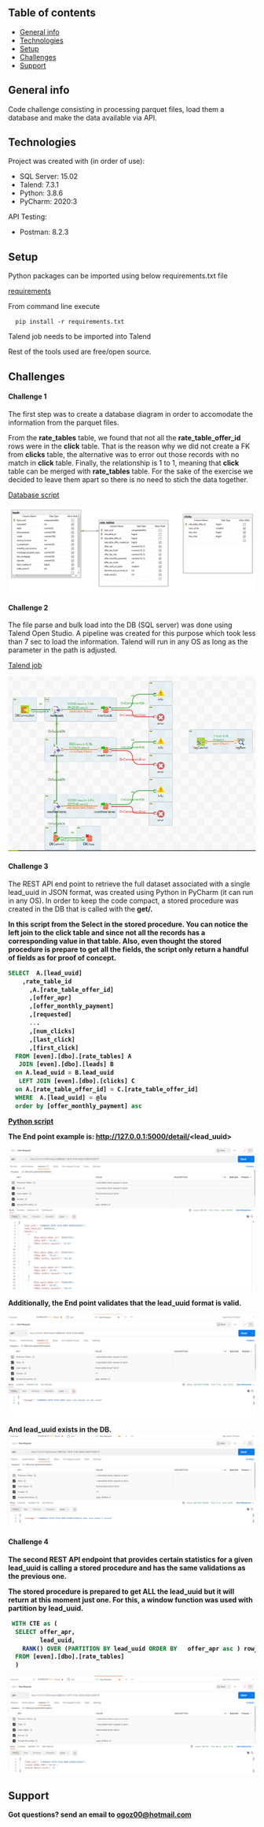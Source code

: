 ## Table of contents
* [General info](#general-info)
* [Technologies](#technologies)
* [Setup](#setup)
* [Challenges](#challenges)
* [Support](#support)

## General info
Code challenge consisting in processing parquet files, load them a database and make the data available via API.
	
## Technologies
Project was created with (in order of use):
* SQL Server: 15.02
* Talend: 7.3.1
* Python: 3.8.6
* PyCharm: 2020:3

API Testing:
* Postman: 8.2.3
	
## Setup
Python packages can be imported using below requirements.txt file

[requirements](https://github.com/OscarGlz/even_test/blob/main/requirements.txt)

From command line execute

```shell
  pip install -r requirements.txt
```
Talend job needs to be imported into Talend

Rest of the tools used are free/open source.

## Challenges

#### Challenge 1
The first step was to create a database diagram in order to accomodate the information from the parquet files.

From the <b>rate_tables</b> table, we found that not all the <b>rate_table_offer_id</b> rows were in the <b>click</b> table. That is the reason why we did not create a FK from <b>clicks</b> table, the alternative was to error out those records with no match in <b>click</b> table. Finally, the relationship is 1 to 1, meaning that <b>click</b> table can be merged with <b>rate_tables</b> table. For the sake of the exercise we decided to leave them apart so there is no need to stich the data together.

[Database script](https://github.com/OscarGlz/even_test/blob/main/even_db.sql)

![Database Diagram](https://github.com/OscarGlz/even_test/blob/main/DBDiagram.PNG)

#### Challenge 2
The file parse and bulk load into the DB (SQL server) was done using Talend Open Studio. A pipeline was created for this purpose which took less than 7 sec to load the information. Talend will run in any OS as long as the parameter in the path is adjusted.

[Talend job](https://github.com/OscarGlz/even_test/blob/main/talend_job.zip)

![Talend pipeline](https://github.com/OscarGlz/even_test/blob/main/Talend.PNG)

#### Challenge 3
The REST API end point to retrieve the full dataset associated with a single lead_uuid in JSON format, was created using Python in PyCharm (it can run in any OS). In order to keep the code compact, a stored procedure was created in the DB that is called with the  <b>get<b>/.

In this script from the Select in the stored procedure. You can notice the left join to the <b>click</b> table and since not all the records has a corresponding value in that table. Also, even thought the stored procedure is prepare to get all the fields, the script only return a handful of fields as for proof of concept.

```sql
SELECT  A.[lead_uuid]     
	,rate_table_id
      ,A.[rate_table_offer_id]
      ,[offer_apr]
      ,[offer_monthly_payment]
      ,[requested]
      ...
      ,[num_clicks]
      ,[last_click]
      ,[first_click]
  FROM [even].[dbo].[rate_tables] A
   JOIN [even].[dbo].[leads] B
  on A.lead_uuid = B.lead_uuid
   LEFT JOIN [even].[dbo].[clicks] C
  on A.[rate_table_offer_id] = C.[rate_table_offer_id]
  WHERE  A.[lead_uuid] = @lu
  order by [offer_monthly_payment] asc
```

[Python script](https://github.com/OscarGlz/even_test/blob/main/main.py)

The End point example is:
http://127.0.0.1:5000/detail/<lead_uuid>

![postman11](https://github.com/OscarGlz/even_test/blob/main/postman11.PNG)

Additionally, the End point validates that the lead_uuid format is valid. 

![postman12](https://github.com/OscarGlz/even_test/blob/main/postman12.PNG)

And lead_uuid exists in the DB.
![postman13](https://github.com/OscarGlz/even_test/blob/main/postman13.PNG)


#### Challenge 4
The second REST API endpoint that provides certain statistics for a given lead_uuid is calling a stored procedure and has the same validations as the previous one.

The stored procedure is prepared to get ALL the lead_uuid but it will return at this moment just one. For this, a window function was used with partition by lead_uuid.

```sql
 WITH CTE as (
  SELECT offer_apr,
         lead_uuid,
	RANK() OVER (PARTITION BY lead_uuid	ORDER BY   offer_apr asc ) row_num
  FROM [even].[dbo].[rate_tables]
  )
```

![postman21](https://github.com/OscarGlz/even_test/blob/main/postman21.PNG)


## Support
Got questions? send an email to ogoz00@hotmail.com


